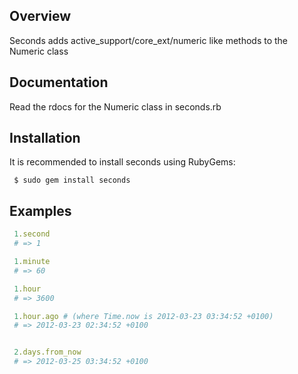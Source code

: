 ## Overview

Seconds adds active_support/core_ext/numeric like methods to the Numeric class

## Documentation

Read the rdocs for the Numeric class in seconds.rb

## Installation

It is recommended to install seconds using RubyGems:

```
 $ sudo gem install seconds
```

## Examples

```ruby
 1.second
 # => 1

 1.minute
 # => 60

 1.hour
 # => 3600

 1.hour.ago # (where Time.now is 2012-03-23 03:34:52 +0100)
 # => 2012-03-23 02:34:52 +0100


 2.days.from_now 
 # => 2012-03-25 03:34:52 +0100
```